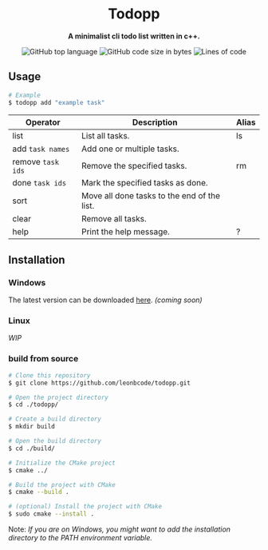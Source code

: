 <div align="center">
  <h1>Todopp</h1>
  <p>
    <b>A minimalist cli todo list written in c++.</b>
  </p>
  <p>
    <img alt="GitHub top language" src="https://img.shields.io/github/languages/top/leonbcode/todopp">
    <img alt="GitHub code size in bytes" src="https://img.shields.io/github/languages/code-size/leonbcode/todopp">
    <img alt="Lines of code" src="https://img.shields.io/tokei/lines/github/leonbcode/todopp">
  </p>
</div>

## Usage

```bash
# Example
$ todopp add "example task"
``` 

| Operator          | Description                                  | Alias |
|-------------------|----------------------------------------------|-------|
| list              | List all tasks.                              | ls    |
| add `task names`  | Add one or multiple tasks.                   |       |
| remove `task ids` | Remove the specified tasks.                  | rm    |
| done `task ids`   | Mark the specified tasks as done.            |       |
| sort              | Move all done tasks to the end of the list.  |       |
| clear             | Remove all tasks.                            |       |
| help              | Print the help message.                      | ?     |


## Installation

### Windows
The latest version can be downloaded [here](https://github.com/leonbcode/todopp/releases). *(coming soon)*
### Linux
*WIP*
### build from source

```bash
# Clone this repository
$ git clone https://github.com/leonbcode/todopp.git

# Open the project directory
$ cd ./todopp/

# Create a build directory
$ mkdir build

# Open the build directory
$ cd ./build/

# Initialize the CMake project
$ cmake ../

# Build the project with CMake
$ cmake --build .

# (optional) Install the project with CMake
$ sudo cmake --install .
```

Note: *If you are on Windows, you might want to add the installation directory to the PATH environment variable.*
